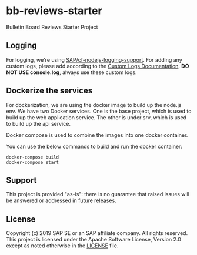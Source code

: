 # bb-reviews-starter
Bulletin Board Reviews Starter Project

## Logging

For logging, we're using [SAP/cf-nodejs-logging-support](https://github.com/SAP/cf-nodejs-logging-support). For adding any custom logs, please add according to the [Custom Logs Documentation](https://github.com/SAP/cf-nodejs-logging-support#custom-logs). **DO NOT USE console.log**, always use these custom logs.

## Dockerize the services

For dockerization, we are using the docker image to build up the node.js env. We have two Docker services. One is the base project, which is used to build up the web application service. The other is under srv, which is used to build up the api service.

Docker compose is used to combine the images into one docker container.

You can use the below commands to build and run the docker container:

```
docker-compose build
docker-compose start
```

## Support
This project is provided "as-is": there is no guarantee that raised issues will be answered or addressed in future releases.

## License

Copyright (c) 2019 SAP SE or an SAP affiliate company. All rights reserved.
This project is licensed under the Apache Software License, Version 2.0 except as noted otherwise in the [LICENSE](LICENSE) file.